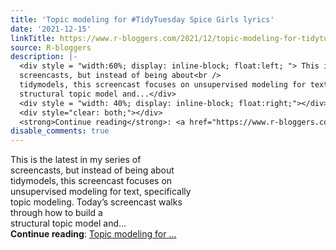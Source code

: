 ```yaml
---
title: 'Topic modeling for #TidyTuesday Spice Girls lyrics'
date: '2021-12-15'
linkTitle: https://www.r-bloggers.com/2021/12/topic-modeling-for-tidytuesday-spice-girls-lyrics/
source: R-bloggers
description: |-
  <div style = "width:60%; display: inline-block; float:left; "> This is the latest in my series of<br />
  screencasts, but instead of being about<br />
  tidymodels, this screencast focuses on unsupervised modeling for text, specifically topic modeling. Today’s screencast walks through how to build a<br />
  structural topic model and...</div>
  <div style = "width: 40%; display: inline-block; float:right;"></div>
  <div style="clear: both;"></div>
  <strong>Continue reading</strong>: <a href="https://www.r-bloggers.com/2021/12/topic-modeling-for-tidytuesday-spice-girls-lyrics/">Topic modeling for ...
disable_comments: true
---
```

<div style = "width:60%; display: inline-block; float:left; "> This is the latest in my series of<br />
screencasts, but instead of being about<br />
tidymodels, this screencast focuses on unsupervised modeling for text, specifically topic modeling. Today’s screencast walks through how to build a<br />
structural topic model and...</div>
<div style = "width: 40%; display: inline-block; float:right;"></div>
<div style="clear: both;"></div>
<strong>Continue reading</strong>: <a href="https://www.r-bloggers.com/2021/12/topic-modeling-for-tidytuesday-spice-girls-lyrics/">Topic modeling for ...